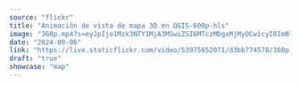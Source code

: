 ```yaml
---
source: "flickr"
title: "Animación de vista de mapa 3D en QGIS-600p-hls"
image: "360p.mp4?s=eyJpIjo1Mzk3NTY1MjA3MSwiZSI6MTczMDgxMjMyOCwicyI6ImNlZGE0MjA2MWM4NzNjYTJhMmQxNDI5ODRjZTU1MTYyZjIxMDIyYWUiLCJ2IjoxfQ.mp4"
date: "2024-09-06"
link: "https://live.staticflickr.com/video/53975652071/d3bb774578/360p.mp4?s=eyJpIjo1Mzk3NTY1MjA3MSwiZSI6MTczMDgxMjMyOCwicyI6ImNlZGE0MjA2MWM4NzNjYTJhMmQxNDI5ODRjZTU1MTYyZjIxMDIyYWUiLCJ2IjoxfQ"
draft: "true"
showcase: "map"
---
```

